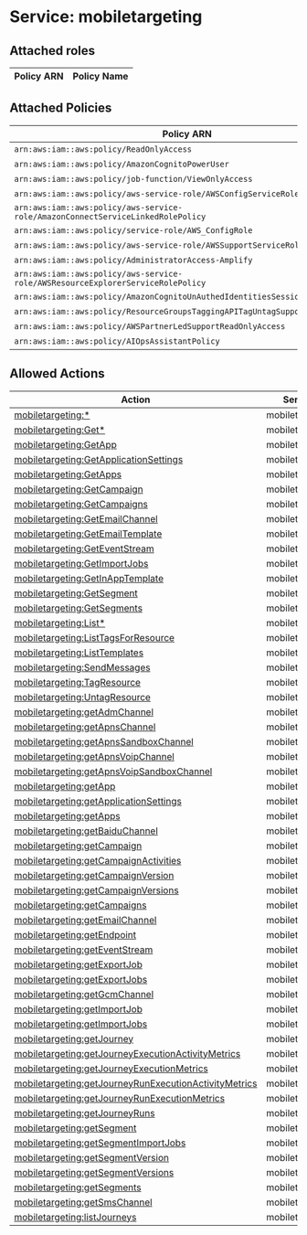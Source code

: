 # Service: mobiletargeting

## Attached roles

| Policy ARN | Policy Name |
|------------|-------------|
## Attached Policies

| Policy ARN | Policy Name |
|------------|-------------|
| `arn:aws:iam::aws:policy/ReadOnlyAccess` | [ReadOnlyAccess](../policies.md#readonlyaccess) |
| `arn:aws:iam::aws:policy/AmazonCognitoPowerUser` | [AmazonCognitoPowerUser](../policies.md#amazoncognitopoweruser) |
| `arn:aws:iam::aws:policy/job-function/ViewOnlyAccess` | [ViewOnlyAccess](../policies.md#viewonlyaccess) |
| `arn:aws:iam::aws:policy/aws-service-role/AWSConfigServiceRolePolicy` | [AWSConfigServiceRolePolicy](../policies.md#awsconfigservicerolepolicy) |
| `arn:aws:iam::aws:policy/aws-service-role/AmazonConnectServiceLinkedRolePolicy` | [AmazonConnectServiceLinkedRolePolicy](../policies.md#amazonconnectservicelinkedrolepolicy) |
| `arn:aws:iam::aws:policy/service-role/AWS_ConfigRole` | [AWS_ConfigRole](../policies.md#aws_configrole) |
| `arn:aws:iam::aws:policy/aws-service-role/AWSSupportServiceRolePolicy` | [AWSSupportServiceRolePolicy](../policies.md#awssupportservicerolepolicy) |
| `arn:aws:iam::aws:policy/AdministratorAccess-Amplify` | [AdministratorAccess-Amplify](../policies.md#administratoraccess-amplify) |
| `arn:aws:iam::aws:policy/aws-service-role/AWSResourceExplorerServiceRolePolicy` | [AWSResourceExplorerServiceRolePolicy](../policies.md#awsresourceexplorerservicerolepolicy) |
| `arn:aws:iam::aws:policy/AmazonCognitoUnAuthedIdentitiesSessionPolicy` | [AmazonCognitoUnAuthedIdentitiesSessionPolicy](../policies.md#amazoncognitounauthedidentitiessessionpolicy) |
| `arn:aws:iam::aws:policy/ResourceGroupsTaggingAPITagUntagSupportedResources` | [ResourceGroupsTaggingAPITagUntagSupportedResources](../policies.md#resourcegroupstaggingapitaguntagsupportedresources) |
| `arn:aws:iam::aws:policy/AWSPartnerLedSupportReadOnlyAccess` | [AWSPartnerLedSupportReadOnlyAccess](../policies.md#awspartnerledsupportreadonlyaccess) |
| `arn:aws:iam::aws:policy/AIOpsAssistantPolicy` | [AIOpsAssistantPolicy](../policies.md#aiopsassistantpolicy) |

## Allowed Actions

| Action | Service |
|--------|---------|
| [mobiletargeting:*](../actions.md#mobiletargeting:all) | mobiletargeting |
| [mobiletargeting:Get*](../actions.md#mobiletargeting:getall) | mobiletargeting |
| [mobiletargeting:GetApp](../actions.md#mobiletargeting:getapp) | mobiletargeting |
| [mobiletargeting:GetApplicationSettings](../actions.md#mobiletargeting:getapplicationsettings) | mobiletargeting |
| [mobiletargeting:GetApps](../actions.md#mobiletargeting:getapps) | mobiletargeting |
| [mobiletargeting:GetCampaign](../actions.md#mobiletargeting:getcampaign) | mobiletargeting |
| [mobiletargeting:GetCampaigns](../actions.md#mobiletargeting:getcampaigns) | mobiletargeting |
| [mobiletargeting:GetEmailChannel](../actions.md#mobiletargeting:getemailchannel) | mobiletargeting |
| [mobiletargeting:GetEmailTemplate](../actions.md#mobiletargeting:getemailtemplate) | mobiletargeting |
| [mobiletargeting:GetEventStream](../actions.md#mobiletargeting:geteventstream) | mobiletargeting |
| [mobiletargeting:GetImportJobs](../actions.md#mobiletargeting:getimportjobs) | mobiletargeting |
| [mobiletargeting:GetInAppTemplate](../actions.md#mobiletargeting:getinapptemplate) | mobiletargeting |
| [mobiletargeting:GetSegment](../actions.md#mobiletargeting:getsegment) | mobiletargeting |
| [mobiletargeting:GetSegments](../actions.md#mobiletargeting:getsegments) | mobiletargeting |
| [mobiletargeting:List*](../actions.md#mobiletargeting:listall) | mobiletargeting |
| [mobiletargeting:ListTagsForResource](../actions.md#mobiletargeting:listtagsforresource) | mobiletargeting |
| [mobiletargeting:ListTemplates](../actions.md#mobiletargeting:listtemplates) | mobiletargeting |
| [mobiletargeting:SendMessages](../actions.md#mobiletargeting:sendmessages) | mobiletargeting |
| [mobiletargeting:TagResource](../actions.md#mobiletargeting:tagresource) | mobiletargeting |
| [mobiletargeting:UntagResource](../actions.md#mobiletargeting:untagresource) | mobiletargeting |
| [mobiletargeting:getAdmChannel](../actions.md#mobiletargeting:getadmchannel) | mobiletargeting |
| [mobiletargeting:getApnsChannel](../actions.md#mobiletargeting:getapnschannel) | mobiletargeting |
| [mobiletargeting:getApnsSandboxChannel](../actions.md#mobiletargeting:getapnssandboxchannel) | mobiletargeting |
| [mobiletargeting:getApnsVoipChannel](../actions.md#mobiletargeting:getapnsvoipchannel) | mobiletargeting |
| [mobiletargeting:getApnsVoipSandboxChannel](../actions.md#mobiletargeting:getapnsvoipsandboxchannel) | mobiletargeting |
| [mobiletargeting:getApp](../actions.md#mobiletargeting:getapp) | mobiletargeting |
| [mobiletargeting:getApplicationSettings](../actions.md#mobiletargeting:getapplicationsettings) | mobiletargeting |
| [mobiletargeting:getApps](../actions.md#mobiletargeting:getapps) | mobiletargeting |
| [mobiletargeting:getBaiduChannel](../actions.md#mobiletargeting:getbaiduchannel) | mobiletargeting |
| [mobiletargeting:getCampaign](../actions.md#mobiletargeting:getcampaign) | mobiletargeting |
| [mobiletargeting:getCampaignActivities](../actions.md#mobiletargeting:getcampaignactivities) | mobiletargeting |
| [mobiletargeting:getCampaignVersion](../actions.md#mobiletargeting:getcampaignversion) | mobiletargeting |
| [mobiletargeting:getCampaignVersions](../actions.md#mobiletargeting:getcampaignversions) | mobiletargeting |
| [mobiletargeting:getCampaigns](../actions.md#mobiletargeting:getcampaigns) | mobiletargeting |
| [mobiletargeting:getEmailChannel](../actions.md#mobiletargeting:getemailchannel) | mobiletargeting |
| [mobiletargeting:getEndpoint](../actions.md#mobiletargeting:getendpoint) | mobiletargeting |
| [mobiletargeting:getEventStream](../actions.md#mobiletargeting:geteventstream) | mobiletargeting |
| [mobiletargeting:getExportJob](../actions.md#mobiletargeting:getexportjob) | mobiletargeting |
| [mobiletargeting:getExportJobs](../actions.md#mobiletargeting:getexportjobs) | mobiletargeting |
| [mobiletargeting:getGcmChannel](../actions.md#mobiletargeting:getgcmchannel) | mobiletargeting |
| [mobiletargeting:getImportJob](../actions.md#mobiletargeting:getimportjob) | mobiletargeting |
| [mobiletargeting:getImportJobs](../actions.md#mobiletargeting:getimportjobs) | mobiletargeting |
| [mobiletargeting:getJourney](../actions.md#mobiletargeting:getjourney) | mobiletargeting |
| [mobiletargeting:getJourneyExecutionActivityMetrics](../actions.md#mobiletargeting:getjourneyexecutionactivitymetrics) | mobiletargeting |
| [mobiletargeting:getJourneyExecutionMetrics](../actions.md#mobiletargeting:getjourneyexecutionmetrics) | mobiletargeting |
| [mobiletargeting:getJourneyRunExecutionActivityMetrics](../actions.md#mobiletargeting:getjourneyrunexecutionactivitymetrics) | mobiletargeting |
| [mobiletargeting:getJourneyRunExecutionMetrics](../actions.md#mobiletargeting:getjourneyrunexecutionmetrics) | mobiletargeting |
| [mobiletargeting:getJourneyRuns](../actions.md#mobiletargeting:getjourneyruns) | mobiletargeting |
| [mobiletargeting:getSegment](../actions.md#mobiletargeting:getsegment) | mobiletargeting |
| [mobiletargeting:getSegmentImportJobs](../actions.md#mobiletargeting:getsegmentimportjobs) | mobiletargeting |
| [mobiletargeting:getSegmentVersion](../actions.md#mobiletargeting:getsegmentversion) | mobiletargeting |
| [mobiletargeting:getSegmentVersions](../actions.md#mobiletargeting:getsegmentversions) | mobiletargeting |
| [mobiletargeting:getSegments](../actions.md#mobiletargeting:getsegments) | mobiletargeting |
| [mobiletargeting:getSmsChannel](../actions.md#mobiletargeting:getsmschannel) | mobiletargeting |
| [mobiletargeting:listJourneys](../actions.md#mobiletargeting:listjourneys) | mobiletargeting |